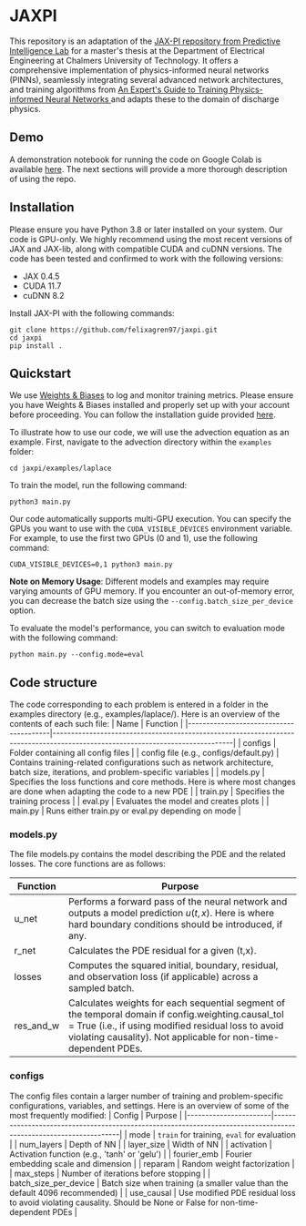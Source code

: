 # JAXPI

This repository is an adaptation of the [JAX-PI repository from Predictive Intelligence Lab](https://github.com/PredictiveIntelligenceLab/jaxpi) for a master's thesis at the Department of Electrical Engineering at Chalmers University of Technology. It offers a comprehensive implementation of physics-informed neural networks (PINNs), seamlessly integrating several advanced network architectures, and training algorithms from [An Expert's Guide to Training Physics-informed Neural Networks
](https://arxiv.org/abs/2308.08468) and adapts these to the domain of discharge physics. 
## Demo 
A demonstration notebook for running the code on Google Colab is available [here](https://colab.research.google.com/drive/1a33Zx5J9NJ3mn8uNzxFKQq_m0DLjST9Q?usp=sharing). The next sections will provide a more thorough description of using the repo. 

## Installation

Please ensure you have Python 3.8 or later installed on your system.
Our code is GPU-only.
We highly recommend using the most recent versions of JAX and JAX-lib, along with compatible CUDA and cuDNN versions.
The code has been tested and confirmed to work with the following versions:

- JAX 0.4.5
- CUDA 11.7
- cuDNN 8.2


Install JAX-PI with the following commands:

``` 
git clone https://github.com/felixagren97/jaxpi.git
cd jaxpi
pip install .
```

## Quickstart

We use [Weights & Biases](https://wandb.ai/site) to log and monitor training metrics. 
Please ensure you have Weights & Biases installed and properly set up with your account before proceeding. 
You can follow the installation guide provided [here](https://docs.wandb.ai/quickstart).

To illustrate how to use our code, we will use the advection equation as an example. 
First, navigate to the advection directory within the `examples` folder:

``` 
cd jaxpi/examples/laplace
``` 
To train the model, run the following command:
```
python3 main.py 
```

Our code automatically supports multi-GPU execution. 
You can specify the GPUs you want to use with the `CUDA_VISIBLE_DEVICES` environment variable. For example, to use the first two GPUs (0 and 1), use the following command:

```
CUDA_VISIBLE_DEVICES=0,1 python3 main.py
```

**Note on Memory Usage**: Different models and examples may require varying amounts of GPU memory. 
If you encounter an out-of-memory error, you can decrease the batch size using the `--config.batch_size_per_device` option.

To evaluate the model's performance, you can switch to evaluation mode with the following command:

```
python main.py --config.mode=eval
```

## Code structure
The code corresponding to each problem is entered in a folder in the examples directory (e.g., examples/laplace/). Here is an overview of the contents of each such file:
| Name                                   | Function                                                                                                                      |
|----------------------------------------|-------------------------------------------------------------------------------------------------------------------------------|
| configs                                | Folder containing all config files                                                                                            |
| config file (e.g., configs/default.py) | Contains training-related configurations such as network architecture, batch size, iterations, and problem-specific variables |
| models.py                               | Specifies the loss functions and core methods. Here is where most changes are done when adapting the code to a new PDE         |
| train.py                               | Specifies the training process                                                                                                |
| eval.py                                | Evaluates the model and creates plots                                                                                         |
| main.py                                | Runs either train.py or eval.py depending on mode                                                                             |

### models.py
The file models.py contains the model describing the PDE and the related losses. The core functions are as follows: 


| Function  | Purpose                                                                                                                                                                                                                      |
|-----------|------------------------------------------------------------------------------------------------------------------------------------------------------------------------------------------------------------------------------|
| u_net     | Performs a forward pass of the neural network and outputs a model prediction $u(t,x)$. Here is where hard boundary conditions should be introduced, if any.                                                                  |
| r_net     | Calculates the PDE residual for a given (t,x).                                                                                                                                                                               |
| losses    | Computes the squared initial, boundary, residual, and observation loss (if applicable) across a sampled batch.                                                                                                                   |
| res_and_w | Calculates weights for each sequential segment of the temporal domain if config.weighting.causal_tol = True (i.e., if using modified residual loss to avoid violating causality). Not applicable for non-time-dependent PDEs. |


### configs
The config files contain a larger number of training and problem-specific configurations, variables, and settings. Here is an overview of some of the most frequently modified: 
| Config                | Purpose                                                                                                          |
|-----------------------|------------------------------------------------------------------------------------------------------------------|
| mode                  | `train` for training, `eval` for evaluation                                                                      |
| num_layers            | Depth of NN                                                                                                      |
| layer_size            | Width of NN                                                                                                      |
| activation            | Activation function (e.g., 'tanh' or 'gelu')                                                                     |
| fourier_emb           | Fourier embedding scale and dimension                                                                            |
| reparam               | Random weight factorization                                                                                      |
| max_steps             | Number of iterations before stopping                                                                             |
| batch_size_per_device | Batch size when training (a smaller value than the default 4096 recommended)                                     |
| use_causal            | Use modified PDE residual loss to avoid violating causality. Should be None or False for non-time-dependent PDEs |
